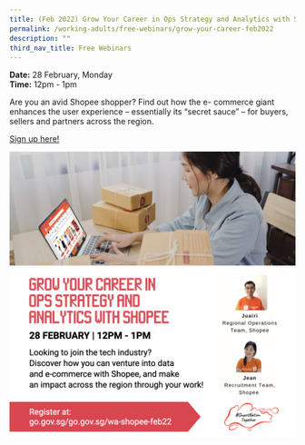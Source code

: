```yaml
---
title: (Feb 2022) Grow Your Career in Ops Strategy and Analytics with Shopee
permalink: /working-adults/free-webinars/grow-your-career-feb2022
description: ""
third_nav_title: Free Webinars
---
```

**Date:** 28 February, Monday
<br> **Time:** 12pm - 1pm

Are you an avid Shopee shopper? Find out how the e-
commerce giant enhances the user experience –
essentially its “secret sauce” – for buyers, sellers and
partners across the region. 

[Sign up here! ](https://go.gov.sg/wa-shopee-feb22)

![Career workshop with Shopee](/images/28-feb-wa-shopee.jpeg)